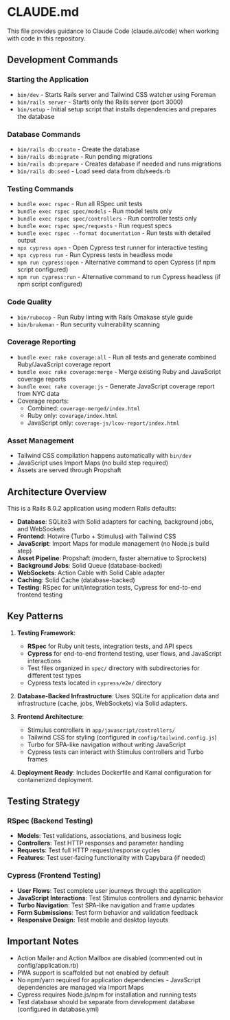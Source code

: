 # CLAUDE.md

This file provides guidance to Claude Code (claude.ai/code) when working with code in this repository.

## Development Commands

### Starting the Application
- `bin/dev` - Starts Rails server and Tailwind CSS watcher using Foreman
- `bin/rails server` - Starts only the Rails server (port 3000)
- `bin/setup` - Initial setup script that installs dependencies and prepares the database

### Database Commands
- `bin/rails db:create` - Create the database
- `bin/rails db:migrate` - Run pending migrations
- `bin/rails db:prepare` - Creates database if needed and runs migrations
- `bin/rails db:seed` - Load seed data from db/seeds.rb

### Testing Commands
- `bundle exec rspec` - Run all RSpec unit tests
- `bundle exec rspec spec/models` - Run model tests only
- `bundle exec rspec spec/controllers` - Run controller tests only
- `bundle exec rspec spec/requests` - Run request specs
- `bundle exec rspec --format documentation` - Run tests with detailed output
- `npx cypress open` - Open Cypress test runner for interactive testing
- `npx cypress run` - Run Cypress tests in headless mode
- `npm run cypress:open` - Alternative command to open Cypress (if npm script configured)
- `npm run cypress:run` - Alternative command to run Cypress headless (if npm script configured)

### Code Quality
- `bin/rubocop` - Run Ruby linting with Rails Omakase style guide
- `bin/brakeman` - Run security vulnerability scanning

### Coverage Reporting
- `bundle exec rake coverage:all` - Run all tests and generate combined Ruby/JavaScript coverage report
- `bundle exec rake coverage:merge` - Merge existing Ruby and JavaScript coverage reports
- `bundle exec rake coverage:js` - Generate JavaScript coverage report from NYC data
- Coverage reports:
  - Combined: `coverage-merged/index.html`
  - Ruby only: `coverage/index.html` 
  - JavaScript only: `coverage-js/lcov-report/index.html`

### Asset Management
- Tailwind CSS compilation happens automatically with `bin/dev`
- JavaScript uses Import Maps (no build step required)
- Assets are served through Propshaft

## Architecture Overview

This is a Rails 8.0.2 application using modern Rails defaults:

- **Database**: SQLite3 with Solid adapters for caching, background jobs, and WebSockets
- **Frontend**: Hotwire (Turbo + Stimulus) with Tailwind CSS
- **JavaScript**: Import Maps for module management (no Node.js build step)
- **Asset Pipeline**: Propshaft (modern, faster alternative to Sprockets)
- **Background Jobs**: Solid Queue (database-backed)
- **WebSockets**: Action Cable with Solid Cable adapter
- **Caching**: Solid Cache (database-backed)
- **Testing**: RSpec for unit/integration tests, Cypress for end-to-end frontend testing

## Key Patterns

1. **Testing Framework**: 
   - **RSpec** for Ruby unit tests, integration tests, and API specs
   - **Cypress** for end-to-end frontend testing, user flows, and JavaScript interactions
   - Test files organized in `spec/` directory with subdirectories for different test types
   - Cypress tests located in `cypress/e2e/` directory

2. **Database-Backed Infrastructure**: Uses SQLite for application data and infrastructure (cache, jobs, WebSockets) via Solid adapters.

3. **Frontend Architecture**: 
   - Stimulus controllers in `app/javascript/controllers/`
   - Tailwind CSS for styling (configured in `config/tailwind.config.js`)
   - Turbo for SPA-like navigation without writing JavaScript
   - Cypress tests can interact with Stimulus controllers and Turbo frames

4. **Deployment Ready**: Includes Dockerfile and Kamal configuration for containerized deployment.

## Testing Strategy

### RSpec (Backend Testing)
- **Models**: Test validations, associations, and business logic
- **Controllers**: Test HTTP responses and parameter handling
- **Requests**: Test full HTTP request/response cycles
- **Features**: Test user-facing functionality with Capybara (if needed)

### Cypress (Frontend Testing)
- **User Flows**: Test complete user journeys through the application
- **JavaScript Interactions**: Test Stimulus controllers and dynamic behavior
- **Turbo Navigation**: Test SPA-like navigation and frame updates
- **Form Submissions**: Test form behavior and validation feedback
- **Responsive Design**: Test mobile and desktop layouts

## Important Notes

- Action Mailer and Action Mailbox are disabled (commented out in config/application.rb)
- PWA support is scaffolded but not enabled by default
- No npm/yarn required for application dependencies - JavaScript dependencies are managed via Import Maps
- Cypress requires Node.js/npm for installation and running tests
- Test database should be separate from development database (configured in database.yml)
